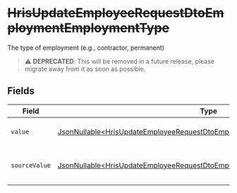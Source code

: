 # ~~HrisUpdateEmployeeRequestDtoEmploymentEmploymentType~~

The type of employment (e.g., contractor, permanent)

> :warning: **DEPRECATED**: This will be removed in a future release, please migrate away from it as soon as possible.


## Fields

| Field                                                                                                                                                                        | Type                                                                                                                                                                         | Required                                                                                                                                                                     | Description                                                                                                                                                                  | Example                                                                                                                                                                      |
| ---------------------------------------------------------------------------------------------------------------------------------------------------------------------------- | ---------------------------------------------------------------------------------------------------------------------------------------------------------------------------- | ---------------------------------------------------------------------------------------------------------------------------------------------------------------------------- | ---------------------------------------------------------------------------------------------------------------------------------------------------------------------------- | ---------------------------------------------------------------------------------------------------------------------------------------------------------------------------- |
| `value`                                                                                                                                                                      | [JsonNullable\<HrisUpdateEmployeeRequestDtoEmploymentEmploymentTypeValue>](../../models/components/HrisUpdateEmployeeRequestDtoEmploymentEmploymentTypeValue.md)             | :heavy_minus_sign:                                                                                                                                                           | The type of the employment.                                                                                                                                                  | permanent                                                                                                                                                                    |
| `sourceValue`                                                                                                                                                                | [JsonNullable\<HrisUpdateEmployeeRequestDtoEmploymentEmploymentTypeSourceValue>](../../models/components/HrisUpdateEmployeeRequestDtoEmploymentEmploymentTypeSourceValue.md) | :heavy_minus_sign:                                                                                                                                                           | The source value of the employment type.                                                                                                                                     | Permanent                                                                                                                                                                    |